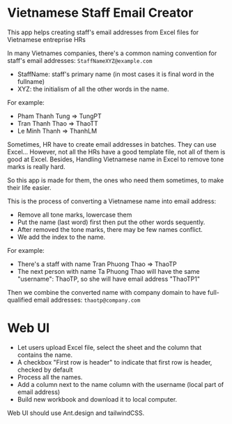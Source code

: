 # Vietnamese Staff Email Creator

This app helps creating staff's email addresses from Excel files for Vietnamese entreprise HRs

In many Vietnames companies, there's a common naming convention for staff's email addresses: `StaffNameXYZ@example.com`

- StaffName: staff's primary name (in most cases it is final word in the fullname)
- XYZ: the initialism of all the other words in the name.

For example:
- Pham Thanh Tung => TungPT
- Tran Thanh Thao => ThaoTT
- Le Minh Thanh => ThanhLM

Sometimes, HR have to create email addresses in batches. They can use Excel...
However, not all the HRs have a good template file, not all of them is good at Excel. Besides, Handling Vietnamese name in Excel to remove tone marks is really hard.

So this app is made for them, the ones who need them sometimes, to make their life easier.

This is the process of converting a Vietnamese name into email address:

- Remove all tone marks, lowercase them
- Put the name (last word) first then put the other words sequently.
- After removed the tone marks, there may be few names conflict.
- We add the index to the name.

For example:

- There's a staff with name Tran Phuong Thao => ThaoTP
- The next person with name Ta Phuong Thao will have the same "username": ThaoTP, so she will have email address "ThaoTP1"

Then we combine the converted name with company domain to have full-qualified email addresses: `thaotp@company.com`

# Web UI

- Let users upload Excel file, select the sheet and the column that contains the name.
- A checkbox "First row is header" to indicate that first row is header, checked by default
- Process all the names.
- Add a column next to the name column with the username (local part of email address)
- Build new workbook and download it to local computer.

Web UI should use Ant.design and tailwindCSS.

